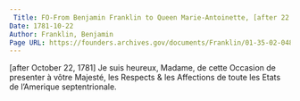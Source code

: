 ```yaml
---
 Title: FO-From Benjamin Franklin to Queen Marie-Antoinette, [after 22 October 1781]
Date: 1781-10-22
Author: Franklin, Benjamin
Page URL: https://founders.archives.gov/documents/Franklin/01-35-02-0484
---
```


[after October 22, 1781]
Je suis heureux, Madame, de cette Occasion de presenter à vôtre Majesté, les Respects & les Affections de toute les Etats de l’Amerique septentrionale.

